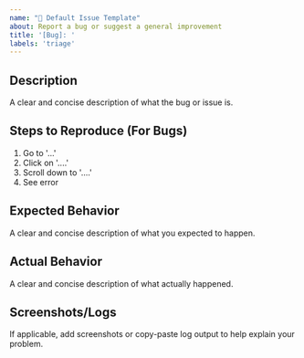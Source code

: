```yaml
---
name: "📝 Default Issue Template"
about: Report a bug or suggest a general improvement
title: '[Bug]: '
labels: 'triage'
---
```


## Description
A clear and concise description of what the bug or issue is.

## Steps to Reproduce (For Bugs)
1. Go to '...'
2. Click on '....'
3. Scroll down to '....'
4. See error

## Expected Behavior
A clear and concise description of what you expected to happen.

## Actual Behavior
A clear and concise description of what actually happened.

## Screenshots/Logs
If applicable, add screenshots or copy-paste log output to help explain your problem.
